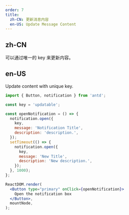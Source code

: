 ```yaml
---
order: 7
title:
  zh-CN: 更新消息内容
  en-US: Update Message Content
---
```


## zh-CN

可以通过唯一的 key 来更新内容。

## en-US

Update content with unique key.

```jsx
import { Button, notification } from 'antd';

const key = 'updatable';

const openNotification = () => {
  notification.open({
    key,
    message: 'Notification Title',
    description: 'description.',
  });
  setTimeout(() => {
    notification.open({
      key,
      message: 'New Title',
      description: 'New description.',
    });
  }, 1000);
};

ReactDOM.render(
  <Button type="primary" onClick={openNotification}>
    Open the notification box
  </Button>,
  mountNode,
);
```
 